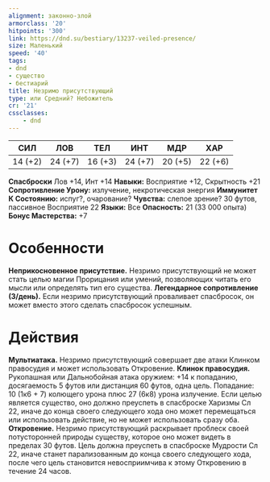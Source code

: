```yaml
---
alignment: законно-злой
armorclass: '20'
hitpoints: '300'
link: https://dnd.su/bestiary/13237-veiled-presence/
size: Маленький
speed: '40'
tags:
- dnd
- существо
- бестиарий
title: Незримо присутствующий
type: или Средний? Небожитель
cr: '21'
cssclasses:
    - dnd
---
```



| СИЛ | ЛОВ | ТЕЛ | ИНТ | МДР | ХАР |
|---|---|---|---|---|---|
| 14 (+2) | 24 (+7) | 16 (+3) | 24 (+7) | 20 (+5) | 22 (+6) |
**Спасброски** Лов +14, Инт +14
**Навыки:** Восприятие +12, Скрытность +21
**Сопротивление Урону:** излучение, некротическая энергия
**Иммунитет К Состоянию:** испуг?, очарование?
**Чувства:** слепое зрение? 30 футов, пассивное Восприятие 22
**Языки:** Все
**Опасность:** 21 (33 000 опыта)
**Бонус Мастерства:** +7


# Особенности
**Неприкосновенное присутствие.** Незримо присутствующий не может стать целью магии Прорицания или умений, позволяющих читать его мысли или определять тип его существа.
**Легендарное сопротивление (3/день).** Если незримо присутствующий проваливает спасбросок, он может вместо этого сделать спасбросок успешным.


# Действия
**Мультиатака.** Незримо присутствующий совершает две атаки Клинком правосудия и может использовать Откровение.
**Клинок правосудия.** Рукопашная или Дальнобойная атака оружием: +14 к попаданию, досягаемость 5 футов или дистанция 60 футов, одна цель. Попадание: 10 (1к6 + 7) колющего урона плюс 27 (6к8) урона излучение. Если целью является существо, оно должно преуспеть в спасброске Харизмы Сл 22, иначе до конца своего следующего хода оно может перемещаться или использовать действие, но не может использовать сразу оба.
**Откровение.** Незримо присутствующий раскрывает проблеск своей потусторонней природы существу, которое оно может видеть в пределах 30 футов. Цель должна преуспеть в спасброске Мудрости Сл 22, иначе станет парализованным до конца своего следующего хода, после чего цель становится невосприимчива к этому Откровению в течение 24 часов.